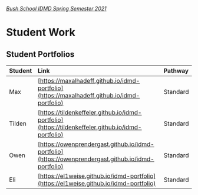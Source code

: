 [_Bush School IDMD Spring Semester 2021_](https://chandrunarayan.github.io/idmd/)
# Student Work

## Student Portfolios

| Student | Link | Pathway
| :--- | :--- | :--- |
| Max | [https://maxalhadeff.github.io/idmd-portfolio](https://maxalhadeff.github.io/idmd-portfolio) | Standard
| Tilden | [https://tildenkeffeler.github.io/idmd-portfolio](https://tildenkeffeler.github.io/idmd-portfolio) | Standard
| Owen | [https://owenprendergast.github.io/idmd-portfolio](https://owenprendergast.github.io/idmd-portfolio) | Standard
| Eli | [https://el1weise.github.io/idmd-portfolio](https://el1weise.github.io/idmd-portfolio) | Standard

